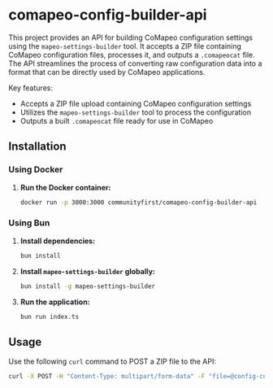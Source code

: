 # comapeo-config-builder-api

This project provides an API for building CoMapeo configuration settings using the `mapeo-settings-builder` tool. It accepts a ZIP file containing CoMapeo configuration files, processes it, and outputs a `.comapeocat` file. The API streamlines the process of converting raw configuration data into a format that can be directly used by CoMapeo applications.

Key features:
- Accepts a ZIP file upload containing CoMapeo configuration settings
- Utilizes the `mapeo-settings-builder` tool to process the configuration
- Outputs a built `.comapeocat` file ready for use in CoMapeo

## Installation

### Using Docker

1. **Run the Docker container:**

    ```bash
    docker run -p 3000:3000 communityfirst/comapeo-config-builder-api
    ```

### Using Bun

1. **Install dependencies:**

    ```bash
    bun install
    ```

2. **Install `mapeo-settings-builder` globally:**

    ```bash
    bun install -g mapeo-settings-builder
    ```

3. **Run the application:**

    ```bash 
    bun run index.ts
    ```

## Usage

Use the following `curl` command to POST a ZIP file to the API:

```bash
curl -X POST -H "Content-Type: multipart/form-data" -F "file=@config-cultural-monitoring.zip" --output config-cultural-monitoring.comapeocat  http://localhost:3000/```
```
